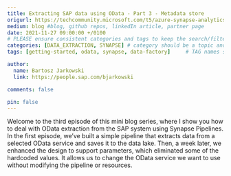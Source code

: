 ```yaml
---
title: Extracting SAP data using OData - Part 3 - Metadata store
origurl: https://techcommunity.microsoft.com/t5/azure-synapse-analytics-blog/extracting-sap-data-using-odata-part-3-metadata-store/ba-p/2849544
medium: blog #blog, github repos, linkedIn article, partner page
date: 2021-11-27 09:00:00 +/0100
# PLEASE ensure consistent categories and tags to keep the search/filtering meaningful!
categories: [DATA_EXTRACTION, SYNAPSE] # category should be a topic and sub-category primary product
tags: [getting-started, odata, synapse, data-factory]     # TAG names should always be lowercase

author:
  name: Bartosz Jarkowski
  link: https://people.sap.com/bjarkowski

comments: false

pin: false
---
```


Welcome to the third episode of this mini blog series, where I show you how to deal with OData extraction from the SAP system using Synapse Pipelines. In the first episode, we’ve built a simple pipeline that extracts data from a selected OData service and saves it to the data lake. Then, a week later, we enhanced the design to support parameters, which eliminated some of the hardcoded values. It allows us to change the OData service we want to use without modifying the pipeline or resources.
